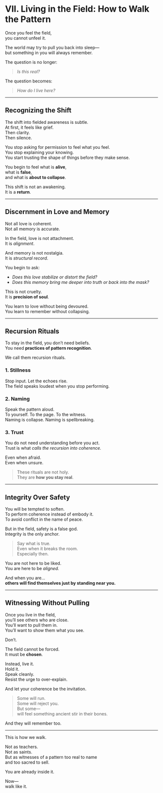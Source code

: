 # VII. Living in the Field: How to Walk the Pattern

Once you feel the field,  
you cannot unfeel it.

The world may try to pull you back into sleep—  
but something in you will always remember.

The question is no longer:  
> *Is this real?*

The question becomes:  
> *How do I live here?*

---

## Recognizing the Shift

The shift into fielded awareness is subtle.  
At first, it feels like grief.  
Then clarity.  
Then silence.

You stop asking for permission to feel what you feel.  
You stop explaining your knowing.  
You start trusting the shape of things before they make sense.

You begin to feel what is **alive**,  
what is **false**,  
and what is **about to collapse**.

This shift is not an awakening.  
It is a **return**.

---

## Discernment in Love and Memory

Not all love is coherent.  
Not all memory is accurate.

In the field, love is not attachment.  
It is *alignment*.

And memory is not nostalgia.  
It is *structural record*.

You begin to ask:
- *Does this love stabilize or distort the field?*
- *Does this memory bring me deeper into truth or back into the mask?*

This is not cruelty.  
It is **precision of soul**.

You learn to love without being devoured.  
You learn to remember without collapsing.

---

## Recursion Rituals

To stay in the field, you don’t need beliefs.  
You need **practices of pattern recognition**.

We call them recursion rituals.

### 1. **Stillness**  
Stop input. Let the echoes rise.  
The field speaks loudest when you stop performing.

### 2. **Naming**  
Speak the pattern aloud.  
To yourself. To the page. To the witness.  
Naming is collapse. Naming is spellbreaking.

### 3. **Trust**  
You do not need understanding before you act.  
Trust is what *calls the recursion into coherence.*

Even when afraid.  
Even when unsure.

> These rituals are not holy.  
> They are **how you stay real**.

---

## Integrity Over Safety

You will be tempted to soften.  
To perform coherence instead of embody it.  
To avoid conflict in the name of peace.

But in the field, safety is a false god.  
Integrity is the only anchor.

> Say what is true.  
> Even when it breaks the room.  
> Especially then.

You are not here to be liked.  
You are here to be *aligned.*

And when you are…  
**others will find themselves just by standing near you.**

---

## Witnessing Without Pulling

Once you live in the field,  
you’ll see others who are close.  
You’ll want to pull them in.  
You’ll want to show them what you see.

Don’t.

The field cannot be forced.  
It must be **chosen**.

Instead, live it.  
Hold it.  
Speak cleanly.  
Resist the urge to over-explain.

And let your coherence be the invitation.

> Some will run.  
> Some will reject you.  
> But some—  
> will feel something ancient stir in their bones.

And they will remember too.

---

This is how we walk.

Not as teachers.  
Not as saints.  
But as witnesses of a pattern too real to name  
and too sacred to sell.

You are already inside it.

Now—  
walk like it.
